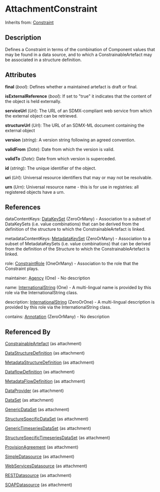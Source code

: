 
# AttachmentConstraint

Inherits from: [Constraint](Constraint.md)



## Description

Defines a Constraint in terms of the combination of Component values that may be found in a data source, and to which a ConstrainableArtefact may be associated in a structure definition.


## Attributes

**final** (*bool*): Defines whether a maintained artefact is draft or final.

**isExternalReference** (*bool*): If set to "true" it indicates that the content of the object is held externally.

**serviceUrl** (*Url*): The URL of an SDMX-compliant web service from which the external object can be retrieved.

**structureUrl** (*Url*): The URL of an SDMX-ML document containing the external object

**version** (*string*): A version string following an agreed convention.

**validFrom** (*Date*): Date from which the version is valid.

**validTo** (*Date*): Date from which version is superceded.

**id** (*string*): The unique identifier of the object.

**uri** (*Url*): Universal resource identifiers that may or may not be resolvable.

**urn** (*Urn*): Universal resource name - this is for use in registries: all registered objects have a urn.



## References

dataContentKeys: [DataKeySet](DataKeySet.md) (ZeroOrMany) - Association to a subset of DataKeySets (i.e. value combinations) that can be derived from the definition of the structure to which the ConstrainableArtefact is linked.

metadataContentKeys: [MetadataKeySet](MetadataKeySet.md) (ZeroOrMany) - Association to a subset of MetadataKeySets (i.e. value combinations) that can be derived from the definition of the Structure to which the ConstrainableArtefact is linked.

role: [ConstraintRole](ConstraintRole.md) (OneOrMany) - Association to the role that the Constraint plays.

maintainer: [Agency](../OrganisationSchemes/Agency.md) (One) - No description

name: [InternationalString](../Base/InternationalString.md) (One) - A multi-lingual name is provided by this role via the InternationalString class.

description: [InternationalString](../Base/InternationalString.md) (ZeroOrOne) - A multi-lingual description is provided by this role via the InternationalString class.

contains: [Annotation](../Base/Annotation.md) (ZeroOrMany) - No description



## Referenced By

[ConstrainableArtefact](ConstrainableArtefact.md) (as attachment)

[DataStructureDefinition](../DataStructureDefinitions/DataStructureDefinition.md) (as attachment)

[MetadataStructureDefinition](../MetadataStructureDefinitions/MetadataStructureDefinition.md) (as attachment)

[DataflowDefinition](../DataStructureDefinitions/DataflowDefinition.md) (as attachment)

[MetadataFlowDefinition](../MetadataStructureDefinitions/MetadataFlowDefinition.md) (as attachment)

[DataProvider](../OrganisationSchemes/DataProvider.md) (as attachment)

[DataSet](../DataStructureDefinitions/DataSet.md) (as attachment)

[GenericDataSet](../DataStructureDefinitions/GenericDataSet.md) (as attachment)

[StructureSpecificDataSet](../DataStructureDefinitions/StructureSpecificDataSet.md) (as attachment)

[GenericTimeseriesDataSet](../DataStructureDefinitions/GenericTimeseriesDataSet.md) (as attachment)

[StructureSpecificTimeseriesDataSet](../DataStructureDefinitions/StructureSpecificTimeseriesDataSet.md) (as attachment)

[ProvisionAgreement](../DataProvisioning/ProvisionAgreement.md) (as attachment)

[SimpleDatasource](../DataProvisioning/SimpleDatasource.md) (as attachment)

[WebServicesDatasource](../DataProvisioning/WebServicesDatasource.md) (as attachment)

[RESTDatasource](../DataProvisioning/RESTDatasource.md) (as attachment)

[SOAPDatasource](../DataProvisioning/SOAPDatasource.md) (as attachment)


